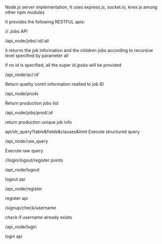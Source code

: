 Node.js server implementation,
It uses express.js, socket.io, knex.js among other npm modules

It provides the following RESTFUL apis:

// Jobs API

/api_node/jobs/:id/:all

it returns the job information and the children jobs according to recursive level specified by parameter all

if no id is specified, all the super id jpobs will be provided

/api_node/qc/:id'

Return quality contrl information realted to job ID

/api_node/prods

Return production jobs list

/api_node/jobs/prod/:id

return production unique job info


api/str_query?table&fields&clauses&limit
    Execute structured query

/api_node/raw_query

Execute raw query

//login/logout/register points

/api_node/logout

logout api

/api_node/register

register api


/signup/check/username

check if username already exists

/api_node/login

login api

